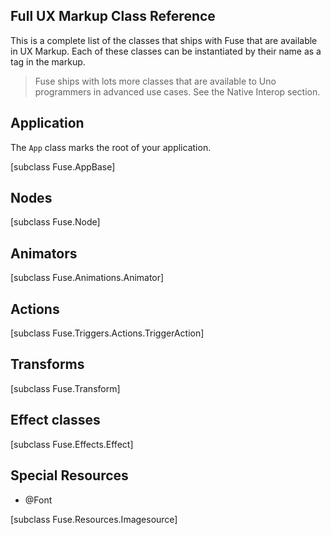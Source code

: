 ## Full UX Markup Class Reference

This is a complete list of the classes that ships with Fuse that are available in UX Markup. Each of these
classes can be instantiated by their name as a tag in the markup.

> Fuse ships with lots more classes that are available to Uno programmers in advanced use cases. See the Native Interop section.

## Application 

The `App` class marks the root of your application.

[subclass Fuse.AppBase]


## Nodes

[subclass Fuse.Node]

## Animators

[subclass Fuse.Animations.Animator]

## Actions

[subclass Fuse.Triggers.Actions.TriggerAction]

## Transforms

[subclass Fuse.Transform]

## Effect classes

[subclass Fuse.Effects.Effect]

## Special Resources

* @Font

[subclass Fuse.Resources.Imagesource]
